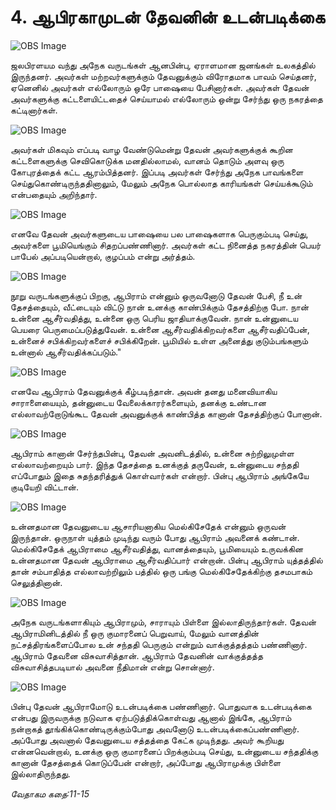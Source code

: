 # 4. ஆபிரகாமுடன் தேவனின் உடன்படிக்கை

![OBS Image](https://cdn.door43.org/obs/jpg/360px/obs-en-04-01.jpg)

ஜலபிரளயம வந்து அநேக வருடங்கள் ஆனபின்பு, ஏராளமான ஜனங்கள் உலகத்தில் இருந்தனர். அவர்கள் மற்றவர்களுக்கும் தேவனுக்கும் விரோதமாக பாவம் செய்தனர், ஏனெனில் அவர்கள் எல்லோரும் ஒரே பாஷையை பேசினார்கள். அவர்கள் தேவன் அவர்களுக்கு கட்டளையிட்டதைச் செய்யாமல் எல்லோரும் ஒன்று சேர்ந்து ஒரு நகரத்தை கட்டினார்கள்.

![OBS Image](https://cdn.door43.org/obs/jpg/360px/obs-en-04-02.jpg)

அவர்கள் மிகவும் எப்படி வாழ வேண்டுமென்று தேவன் அவர்களுக்குக் கூறின கட்டளைகளுக்கு செவிகொடுக்க மனதில்லாமல், வானம் தொடும் அளவு ஒரு கோபுரத்தைக் கட்ட ஆரம்பித்தனர். இப்படி அவர்கள் சேர்ந்து அநேக பாவங்களை செய்துகொண்டிருந்ததினாலும், மேலும் அநேக பொல்லாத காரியங்கள் செய்யக்கூடும் என்பதையும் அறிந்தார்.  

![OBS Image](https://cdn.door43.org/obs/jpg/360px/obs-en-04-03.jpg)

எனவே தேவன் அவர்களுடைய பாஷையை பல பாஷைகளாக பெருகும்படி செய்து, அவர்களை பூமியெங்கும் சிதறப்பண்ணினார். அவர்கள் கட்ட நினைத்த நகரத்தின் பெயர் பாபேல் அப்படியென்றால், குழப்பம் என்று அர்த்தம்.

![OBS Image](https://cdn.door43.org/obs/jpg/360px/obs-en-04-04.jpg)

நூறு வருடங்களுக்குப் பிறகு, ஆபிராம் என்னும் ஒருவனோடு தேவன் பேசி, நீ உன் தேசத்தையும், வீட்டையும் விட்டு நான் உனக்கு காண்பிக்கும் தேசத்திற்கு போ. நான் உன்னை ஆசீர்வதித்து, உன்னை ஒரு பெரிய ஜாதியாக்குவேன். நான் உன்னுடைய பெயரை பெருமைப்படுத்துவேன். உன்னை ஆசீர்வதிக்கிறவர்களை ஆசீர்வதிப்பேன், உன்னைச் சபிக்கிறவர்களைச் சபிக்கிறேன். பூமியில் உள்ள அனைத்து குடும்பங்களும் உன்னால்  ஆசீர்வதிக்கப்படும்."

![OBS Image](https://cdn.door43.org/obs/jpg/360px/obs-en-04-05.jpg)

எனவே ஆபிராம் தேவனுக்குக் கீழ்படிந்தான். அவன் தனது மனைவியாகிய சாராளையையும், தன்னுடைய வேலைக்காரர்களையும், தனக்கு உண்டான எல்லாவற்றோடுங்கூட தேவன் அவனுக்குக் காண்பித்த கானான் தேசத்திற்குப் போனான்.

![OBS Image](https://cdn.door43.org/obs/jpg/360px/obs-en-04-06.jpg)

ஆபிராம் கானான் சேர்ந்தபின்பு, தேவன் அவனிடத்தில், உன்னை சுற்றிலுமுள்ள எல்லாவற்றையும் பார். இந்த தேசத்தை உனக்குத் தருவேன், உன்னுடைய சந்ததி எப்போதும் இதை சுதந்தரித்துக் கொள்வார்கள் என்றார். பின்பு ஆபிராம் அங்கேயே குடியேறி விட்டான்.

![OBS Image](https://cdn.door43.org/obs/jpg/360px/obs-en-04-07.jpg)

உன்னதமான தேவனுடைய  ஆசாரியனாகிய மெல்கிசேதேக் என்னும் ஒருவன் இருந்தான். ஒருநாள் யுத்தம் முடிந்து வரும் போது ஆபிராம் அவனைக் கண்டான். மெல்கிசேதேக் ஆபிராமை ஆசீர்வதித்து, வானத்தையும், பூமியையும் உருவக்கின உன்னதமான தேவன் ஆபிராமை ஆசீர்வதிப்பார் என்றான். பின்பு ஆபிராம் யுத்தத்தில் தான் சம்பாதித்த எல்லாவற்றிலும் பத்தில் ஒரு பங்கு மெல்கிசேதேக்கிற்கு  தசமபாகம் செலுத்தினான்.

![OBS Image](https://cdn.door43.org/obs/jpg/360px/obs-en-04-08.jpg)

அநேக வருடங்களாகியும் ஆபிராமும், சாராயும் பிள்ளை இல்லாதிருந்தார்கள். தேவன் ஆபிராமினிடத்தில் நீ ஒரு குமாரனைப் பெறுவாய், மேலும் வானத்தின் நட்சத்திரங்களைப்போல உன் சந்ததி பெருகும் என்றும் வாக்குத்தத்தம் பண்ணினார். ஆபிராம் தேவனை விசுவாசித்தான். ஆபிராம் தேவனின்  வாக்குத்தத்த விசுவாசித்தபடியால் அவனை நீதிமான் என்று சொன்னார்.

![OBS Image](https://cdn.door43.org/obs/jpg/360px/obs-en-04-09.jpg)

பின்பு தேவன் ஆபிராமோடு உடன்படிக்கை பண்ணினார். பொதுவாக உடன்படிக்கை என்பது இருவருக்கு நடுவாக ஏற்படுத்திக்கொள்வது ஆனால் இங்கே, ஆபிராம் நன்றாகத் தூங்கிக்கொண்டிருக்கும்போது அவனோடு உடன்படிக்கைப்பண்ணினார். அப்போது அவனால் தேவனுடைய சத்தத்தை கேட்க முடிந்தது. அவர்  கூறியது என்னவென்றால், உனக்கு ஒரு குமாரனைப் பிறக்கும்படி செய்து, உன்னுடைய சந்ததிக்கு கானான் தேசத்தைக் கொடுப்பேன் என்றார், அப்போது ஆபிராமுக்கு பிள்ளை இல்லாதிருந்தது.

_வேதாகம கதை:11-15_

